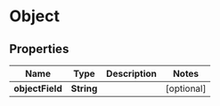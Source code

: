 
# Object

## Properties
Name | Type | Description | Notes
------------ | ------------- | ------------- | -------------
**objectField** | **String** |  |  [optional]



